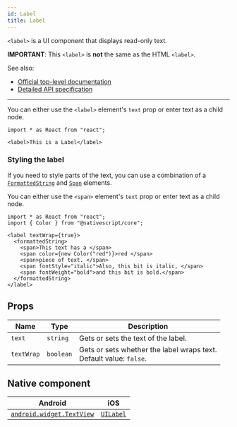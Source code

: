 ```yaml
---
id: Label
title: Label
---
```

<!-- contributors: [shirakaba, MisterBrownRSA, rigor789, eddyverbruggen, ikoevska] -->

`<label>` is a UI component that displays read-only text.

**IMPORTANT**: This `<label>` is **not** the same as the HTML `<label>`.

See also:

* [Official top-level documentation](https://docs.nativescript.org/ui/components/label)
* [Detailed API specification](https://docs.nativescript.org/api-reference/classes/_ui_label_.label)

---

You can either use the `<label>` element's `text` prop or enter text as a child node.

```tsx
import * as React from "react";

<label>This is a Label</label>
```

<!-- [> screenshots for=Label <] -->

### Styling the label

If you need to style parts of the text, you can use a combination of a [`FormattedString`](https://docs.nativescript.org/angular/ui/ng-ui-widgets/formatted-string) and [`Span`](https://docs.nativescript.org/api-reference/classes/_text_span_.span) elements.

You can either use the `<span>` element's `text` prop or enter text as a child node.

```tsx
import * as React from "react";
import { Color } from "@nativescript/core";

<label textWrap={true}>
  <formattedString>
    <span>This text has a </span>
    <span color={new Color("red")}>red </span>
    <span>piece of text. </span>
    <span fontStyle="italic">Also, this bit is italic, </span>
    <span fontWeight="bold">and this bit is bold.</span>
  </formattedString>
</label>
```

## Props

| Name | Type | Description |
|------|------|-------------|
| `text` | `string` | Gets or sets the text of the label.
| `textWrap` | `boolean` | Gets or sets whether the label wraps text.<br/>Default value: `false`.

## Native component

| Android | iOS |
|---------|-----|
| [`android.widget.TextView`](https://developer.android.com/reference/android/widget/TextView.html) | [`UILabel`](https://developer.apple.com/documentation/uikit/uilabel)
